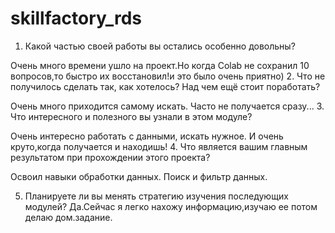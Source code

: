 # skillfactory_rds
1. Какой частью своей работы вы остались особенно довольны?

Очень много времени ушло на проект.Но когда Colab не сохранил 10 вопросов,то быстро их восстановил!и это было очень приятно)
2. Что не получилось сделать так, как хотелось? Над чем ещё стоит поработать?

Очень много приходится самому искать. Часто не получается сразу...
3. Что интересного и полезного вы узнали в этом модуле?

Очень интересно работать с данными, искать нужное. И очень круто,когда получается и находишь!
4. Что является вашим главным результатом при прохождении этого проекта?

Освоил навыки обработки данных. Поиск и фильтр данных.

5. Планируете ли вы менять стратегию изучения последующих модулей?
Да.Сейчас я легко нахожу информацию,изучаю ее потом делаю дом.задание.
